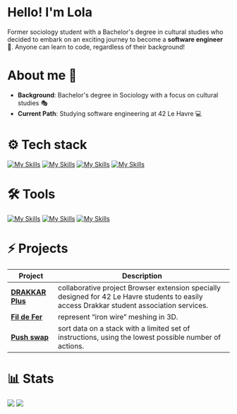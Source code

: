 # Hello! I'm Lola 
Former sociology student with a Bachelor's degree in cultural studies who decided to embark on an exciting journey to become a **software engineer** 🚀. Anyone can learn to code, regardless of their background!


# About me 👋
- **Background**: Bachelor's degree in Sociology with a focus on cultural studies 🎭
- **Current Path**: Studying software engineering at 42 Le Havre 💻


# ⚙️ Tech stack 
[![My Skills](https://skillicons.dev/icons?i=docker)](https://skillicons.dev)
[![My Skills](https://skillicons.dev/icons?i=c,cpp)](https://skillicons.dev)
[![My Skills](https://skillicons.dev/icons?i=js)](https://skillicons.dev)
[![My Skills](https://skillicons.dev/icons?i=md)](https://skillicons.dev)

# 🛠️ Tools
[![My Skills](https://skillicons.dev/icons?i=clion)](https://skillicons.dev)
[![My Skills](https://skillicons.dev/icons?i=vscode)](https://skillicons.dev)
[![My Skills](https://skillicons.dev/icons?i=bash,git)](https://skillicons.dev)



# ⚡️ Projects 
|       **Project**            | **Description**                                                  |
|-------------------------------|-----------------------------------------------------------------|
| **[DRAKKAR Plus](https://github.com/lolqrdc/DrakkarPlus)** | collaborative project Browser extension specially designed for 42 Le Havre students to easily access Drakkar student association services.
| **[Fil de Fer](https://github.com/lolqrdc/42FdF)** | represent “iron wire” meshing in 3D.
| **[Push swap](https://github.com/lolqrdc/42push_swap)** | sort data on a stack with a limited set of instructions, using the lowest possible number of actions.


# 📊 Stats
![](https://github-readme-stats.vercel.app/api?username=lolqrdc&show_icons=true&theme=blueberry&hide_border=true&layout=compact)
![](https://github-readme-stats.vercel.app/api/top-langs/?username=lolqrdc&theme=blueberry&hide_border=true&layout=compact)
